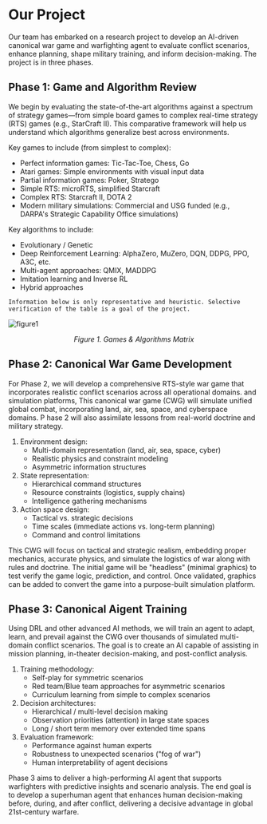 # Our Project

Our team has embarked on a research project to develop an AI-driven canonical war game and warfighting agent to evaluate conflict scenarios, enhance planning, shape military training, and inform decision-making. The project is in three phases.

## Phase 1: Game and Algorithm Review

We begin by evaluating the state-of-the-art algorithms against a spectrum of strategy games—from simple board games to complex real-time strategy (RTS) games (e.g., StarCraft II). This comparative framework will help us understand which algorithms generalize best across environments.

Key games to include (from simplest to complex):

- Perfect information games: Tic-Tac-Toe, Chess, Go
- Atari games: Simple environments with visual input data
- Partial information games: Poker, Stratego
- Simple RTS: microRTS, simplified Starcraft
- Complex RTS: Starcraft II, DOTA 2
- Modern military simulations: Commercial and USG funded (e.g., DARPA's Strategic Capability Office simulations)

Key algorithms to include:

- Evolutionary / Genetic
- Deep Reinforcement Learning: AlphaZero, MuZero, DQN, DDPG, PPO, A3C, etc.
- Multi-agent approaches: QMIX, MADDPG
- Imitation learning and Inverse RL
- Hybrid approaches

```{note} 
Information below is only representative and heuristic. Selective verification of the table is a goal of the project.
```

![figure1](../_static/images/figure1.jpg)

<p style="text-align: center;"><em>Figure 1. Games & Algorithms Matrix</em></p>



## Phase 2: Canonical War Game Development

For Phase 2, we will develop a comprehensive RTS-style war game that incorporates realistic conflict scenarios across all operational domains. and simulation platforms, This canonical war game (CWG) will simulate unified global combat, incorporating land, air, sea, space, and cyberspace domains. P hase 2 will also assimilate lessons from real-world doctrine and military strategy. 

1. Environment design:
   - Multi-domain representation (land, air, sea, space, cyber)
   - Realistic physics and constraint modeling
   - Asymmetric information structures
2. State representation:
   - Hierarchical command structures
   - Resource constraints (logistics, supply chains)
   - Intelligence gathering mechanisms
3. Action space design:
   - Tactical vs. strategic decisions
   - Time scales (immediate actions vs. long-term planning)
   - Command and control limitations

This CWG will focus on tactical and strategic realism, embedding proper mechanics, accurate physics, and simulate the logistics of war along with rules and doctrine.  The initial game will be "headless" (minimal graphics) to test verify the game logic, prediction, and control. Once validated, graphics can be added to convert the game  into a purpose-built  simulation platform. 

## Phase 3: Canonical  Aigent Training

Using DRL and other advanced AI methods, we will train an agent to adapt, learn, and prevail against the CWG over thousands of simulated multi-domain conflict scenarios. The goal is to create an AI capable of assisting in mission planning, in-theater decision-making, and post-conflict analysis. 

1. Training methodology:
   - Self-play for symmetric scenarios
   - Red team/Blue team approaches for asymmetric scenarios
   - Curriculum learning from simple to complex scenarios
2. Decision architectures:
   - Hierarchical / multi-level decision making
   - Observation priorities (attention) in large state spaces
   - Long / short term memory over extended time spans
3. Evaluation framework:
   - Performance against human experts
   - Robustness to unexpected scenarios ("fog of war")
   - Human interpretability of agent decisions

Phase 3 aims to deliver a high-performing AI agent that supports warfighters with predictive insights and scenario analysis. The end goal is to develop a superhuman agent that enhances human decision-making before, during, and after conflict, delivering a decisive advantage in global 21st-century warfare.
